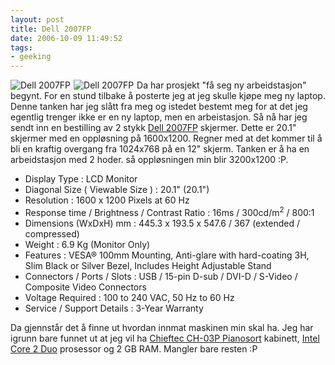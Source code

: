 ```yaml
---
layout: post
title: Dell 2007FP
date: 2006-10-09 11:49:52
tags: 
- geeking
---
```

<img id="image348" src="http://pjatt.net/images/2006/10/21_858-10039.forhaandsvisning.jpg" alt="Dell 2007FP" align="left" style="margin-right: 5px;" />

<img id="image348" src="http://pjatt.net/images/2006/10/21_858-10039.forhaandsvisning.jpg" alt="Dell 2007FP" align="left" style="margin-right: 5px;" />

Da har prosjekt "få seg ny arbeidstasjon" begynt. For en stund tilbake å posterte jeg at jeg skulle kjøpe meg ny laptop. Denne tanken har jeg slått fra meg og istedet bestemt meg for at det jeg egentlig trenger ikke er en ny laptop, men en arbeistasjon. Så nå har jeg sendt inn en bestilling av 2 stykk <a href="http://accessories.euro.dell.com/sna/productdetail.aspx?c=no&l=no&s=dhs&cs=nodhs1&sku=59236">Dell 2007FP</a> skjermer. Dette er 20.1" skjermer med en oppløsning på 1600x1200. Regner med at det kommer til å bli en kraftig overgang fra 1024x768 på en 12" skjerm. Tanken er å ha en arbeidstasjon med 2 hoder. så oppløsningen min blir 3200x1200 :P.

<ul>
	<li>Display Type : LCD Monitor</li>
	<li>Diagonal Size ( Viewable Size ) : 20.1" (20.1")</li>
	<li>Resolution : 1600 x 1200 Pixels at 60 Hz</li>
	<li>Response time / Brightness / Contrast Ratio : 16ms / 300cd/m<sup>2</sup> / 800:1</li>
	<li>Dimensions (WxDxH) mm : 445.3 x 193.5 x 547.6 / 367 (extended / compressed)</li>
	<li>Weight : 6.9 Kg (Monitor Only)</li>
	<li>Features : VESA® 100mm Mounting, Anti-glare with hard-coating 3H, Slim Black or Silver Bezel, Includes Height Adjustable Stand</li>
	<li>Connectors / Ports / Slots : USB / 15-pin D-sub / DVI-D / S-Video / Composite Video Connectors</li>
	<li>Voltage Required : 100 to 240 VAC, 50 Hz to 60 Hz</li>
	<li>Service / Support Details : 3-Year Warranty</li>
</ul>

Da gjennstår det å finne ut hvordan innmat maskinen min skal ha. Jeg har igrunn bare funnet ut at jeg  vil ha <a href="http://www.chieftec.de/?page=products_show&item=3810&k_id=&language=uk">Chieftec CH-03P Pianosort</a> kabinett, <a href="http://www.intel.com/products/processor/core2duo/index.htm">Intel Core 2 Duo</a> prosessor og 2 GB RAM. Mangler bare resten :P